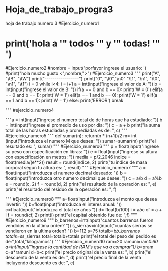 # Hoja_de_trabajo_progra3
hoja de trabajo numero 3
#Ejercicio_numero1
# print('hola a \'" todos \'" y \'" todas! \'" ')

#Ejercicio_numero2
#nombre = input('porfavor ingrese el usuario: ')
#print("hola mucho gusto <",nombre,">")
#Ejercicio_numero3
"""
print("A", "\tB", "\tW")
print("-----------------")
print("0", "\t0","\n0" "\t1", "\n1", "\t0", "\n1", "\t1")
i = 0
while i<4:
    i = i+1
    a = int(input("ingrese el valor de A: "))
    b = int(input("ingrese el valor de B: "))
    if(a == 0 and b == 0):
        print('W = 0')
    elif(a == 0 and b == 1):
        print('W = 1')
    elif(a == 1 and b == 0):
        print('W = 1')
    elif(a == 1 and b == 1):
        print('W = 1')
    else:
        print('ERROR')
        break
    
"""
#ejercicio_numero4

"""a = int(input("ingrese el numero total de de horas que ha estudiado: "))
b = int(input("ingrese el promedio de uso por dia: "))
c = a + b
print("la suma total de las horas estudiadas y promediadas es de: ", c)
"""
#Ejercicio_numero5
"""
def sumar(n):
    return(n * (n+1))/2
m= int (input("introduzca el numero M que desea: "))
sumar=sumar(m)
print("el resultado es: ", sumar)
"""
#Ejercicio_numero6
"""
p = float(input("ingrese su peso con especificación en libras: "))
e = float(input("ingrese su altura con especificación en metros: "))
media = p/2.2046
indice = float(media/(e**2))
result = round(indice, 2)
print("tu indice de masa corporal segun tu altura es: ", result)
"""
#Ejercicio_numero7
"""
a = float(input("introduzca el numero decimal deseado: "))
b = float(input("introduzca otro numero decimal que desee: "))
c = a/b
d = a%b
e = round(c, 2)
f = round(d, 2)
print("el resultado de la operación es: ", e)
print("el resultado del residuo de la operación es: ", f)

"""
#Ejercicio_numero8
"""
a=float(input("introduzca el monto que desea invertir: "))
b=float(input("introduzca el interes anual: "))
c=float(input("introduzca el total de años "))
d= float(b/100)
i = a*b*c
cf = a + i
f = round(cf, 2)
print(i)
print("el capital obtenido fue de: ",f)
"""
#Ejercicio_numero9
"""
b_barrenos=int(input("cuantos barrenos fueron vendidos en la ultima orden? "))
s_sierras=int(input("cuantas sierras se vendieron en la ultima orden? "))
b=112
s=75
totalb=b*b_barrenos
totals=s*s_sierras
total=totalb+totals
print("el total del peso del pedido es de:",total,"kilogramos")
"""
#Ejercicio_numero10
ram=20
ramuni=ram*0.60
a=int(input("ingrese la cantidad de RAM´s que va a comprar"))
b=a*ram
c=a*ramuni
d=b-c
print("el precio original de la venta es: ", b)
print("el descuento de la venta es de: ", d)
print("el precio final de la venta incluyendo descuento es de: ", c)
